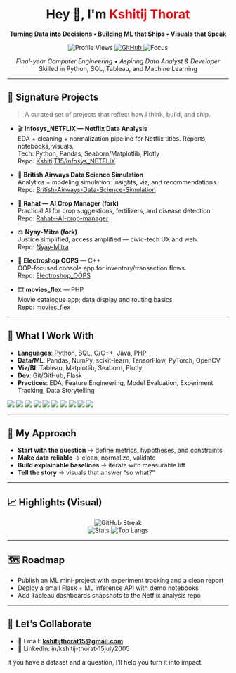 <div align="center">

  <h1>Hey 👋, I'm <span style="color:#e50914">Kshitij Thorat</span></h1>
  <p><strong>Turning Data into Decisions • Building ML that Ships • Visuals that Speak</strong></p>

  <p>
    <img alt="Profile Views" src="https://komarev.com/ghpvc/?username=KshitijT15&style=for-the-badge&color=blueviolet" />
    <a href="https://github.com/KshitijT15">
      <img alt="GitHub" src="https://img.shields.io/badge/GitHub-KshitijT15-181717?logo=github&style=for-the-badge" />
    </a>
    <img alt="Focus" src="https://img.shields.io/badge/Focus-Data%20Analysis%20%7C%20ML%20%7C%20BI-0A66C2?style=for-the-badge" />
  </p>

  <p>
    <em>Final-year Computer Engineering • Aspiring Data Analyst & Developer</em><br/>
    Skilled in Python, SQL, Tableau, and Machine Learning
  </p>

</div>

---

## 🔭 Signature Projects

> A curated set of projects that reflect how I think, build, and ship.

- 🎬 <strong>Infosys_NETFLIX — Netflix Data Analysis</strong>  
  EDA + cleaning + normalization pipeline for Netflix titles. Reports, notebooks, visuals.  
  Tech: Python, Pandas, Seaborn/Matplotlib, Plotly  
  Repo: <a href="https://github.com/KshitijT15/Infosys_NETFLIX">KshitijT15/Infosys_NETFLIX</a>

- 🛫 <strong>British Airways Data Science Simulation</strong>  
  Analytics + modeling simulation: insights, viz, and recommendations.  
  Repo: <a href="https://github.com/KshitijT15/British-Airways-Data-Science-Simulation">British-Airways-Data-Science-Simulation</a>

- 🌾 <strong>Rahat — AI Crop Manager (fork)</strong>  
  Practical AI for crop suggestions, fertilizers, and disease detection.  
  Repo: <a href="https://github.com/KshitijT15/Rahat--AI-crop-manager">Rahat--AI-crop-manager</a>

- ⚖️ <strong>Nyay-Mitra (fork)</strong>  
  Justice simplified, access amplified — civic-tech UX and web.  
  Repo: <a href="https://github.com/KshitijT15/Nyay-Mitra">Nyay-Mitra</a>

- 🛒 <strong>Electroshop OOPS</strong> — C++  
  OOP-focused console app for inventory/transaction flows.  
  Repo: <a href="https://github.com/KshitijT15/Electroshop_OOPS">Electroshop_OOPS</a>

- 🎞️ <strong>movies_flex</strong> — PHP  
  Movie catalogue app; data display and routing basics.  
  Repo: <a href="https://github.com/KshitijT15/movies_flex">movies_flex</a>

---

## 🧠 What I Work With

- **Languages**: Python, SQL, C/C++, Java, PHP
- **Data/ML**: Pandas, NumPy, scikit-learn, TensorFlow, PyTorch, OpenCV
- **Viz/BI**: Tableau, Matplotlib, Seaborn, Plotly
- **Dev**: Git/GitHub, Flask
- **Practices**: EDA, Feature Engineering, Model Evaluation, Experiment Tracking, Data Storytelling

<p>
  <img src="https://img.shields.io/badge/Python-3776AB?logo=python&logoColor=white" />
  <img src="https://img.shields.io/badge/SQL-336791?logo=postgresql&logoColor=white" />
  <img src="https://img.shields.io/badge/Pandas-150458?logo=pandas&logoColor=white" />
  <img src="https://img.shields.io/badge/Numpy-013243?logo=numpy&logoColor=white" />
  <img src="https://img.shields.io/badge/scikit--learn-F7931E?logo=scikitlearn&logoColor=white" />
  <img src="https://img.shields.io/badge/TensorFlow-FF6F00?logo=tensorflow&logoColor=white" />
  <img src="https://img.shields.io/badge/PyTorch-EE4C2C?logo=pytorch&logoColor=white" />
  <img src="https://img.shields.io/badge/Tableau-E97627?logo=tableau&logoColor=white" />
  <img src="https://img.shields.io/badge/Plotly-3F4F75?logo=plotly&logoColor=white" />
  <img src="https://img.shields.io/badge/Git-F05032?logo=git&logoColor=white" />
</p>

---

## 🧩 My Approach

- **Start with the question** → define metrics, hypotheses, and constraints
- **Make data reliable** → clean, normalize, validate
- **Build explainable baselines** → iterate with measurable lift
- **Tell the story** → visuals that answer “so what?”

---

## 📈 Highlights (Visual)

<p align="center">
  <img src="https://github-readme-streak-stats.herokuapp.com?user=KshitijT15&theme=tokyonight&hide_border=true" alt="GitHub Streak" />
  <br/>
  <img src="https://github-readme-stats.vercel.app/api?username=KshitijT15&show_icons=true&theme=tokyonight&hide_border=true" alt="Stats" />
  <img src="https://github-readme-stats.vercel.app/api/top-langs/?username=KshitijT15&layout=compact&theme=tokyonight&hide_border=true" alt="Top Langs" />
</p>

---

## 🗺️ Roadmap

- Publish an ML mini-project with experiment tracking and a clean report
- Deploy a small Flask + ML inference API with demo notebooks
- Add Tableau dashboards snapshots to the Netflix analysis repo

---

## 🤝 Let’s Collaborate

- 📧 Email: <strong>kshitijthorat15@gmail.com</strong>  
- 💼 LinkedIn: in/kshitij-thorat-15july2005

If you have a dataset and a question, I’ll help you turn it into impact.
